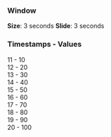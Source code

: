 ### Window

__Size__: 3 seconds
__Slide__: 3 seconds

### Timestamps - Values

11 - 10  
12 - 20  
13 - 30  
14 - 40  
15 - 50  
16 - 60  
17 - 70  
18 - 80  
19 - 90  
20 - 100

